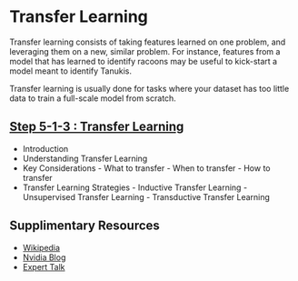 # Transfer Learning 

Transfer learning consists of taking features learned on one problem, and leveraging them on a new, similar problem. For instance, features from a model that has learned to identify racoons may be useful to kick-start a model meant to identify Tanukis.

Transfer learning is usually done for tasks where your dataset has too little data to train a full-scale model from scratch.

## [Step 5-1-3 : Transfer Learning](transfer_learning_introduction.ipynb)

- Introduction 
- Understanding Transfer Learning 
- Key Considerations 
       - What to transfer
       - When to transfer
       - How to transfer
- Transfer Learning Strategies 
       - Inductive Transfer Learning 
       - Unsupervised Transfer Learning
       - Transductive Transfer Learning

## Supplimentary Resources 

- [Wikipedia](https://en.wikipedia.org/wiki/Transfer_learning)
- [Nvidia Blog](https://blogs.nvidia.com/blog/2019/02/07/what-is-transfer-learning/)
- [Expert Talk](https://www.youtube.com/watch?v=yofjFQddwHE&ab_channel=Deeplearning.ai)

